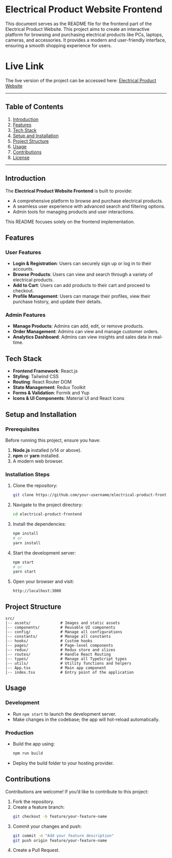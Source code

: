 # Electrical Product Website Frontend

This document serves as the README file for the frontend part of the Electrical Product Website. This project aims to create an interactive platform for browsing and purchasing electrical products like PCs, laptops, cameras, and accessories. It provides a modern and user-friendly interface, ensuring a smooth shopping experience for users.

# Live Link

The live version of the project can be accessed here: [Electrical Product Website](https://electon-one.vercel.app/)

---

## Table of Contents

1. [Introduction](#introduction)
2. [Features](#features)
3. [Tech Stack](#tech-stack)
4. [Setup and Installation](#setup-and-installation)
5. [Project Structure](#project-structure)
6. [Usage](#usage)
7. [Contributions](#contributions)
8. [License](#license)

---

## Introduction

The **Electrical Product Website Frontend** is built to provide:

- A comprehensive platform to browse and purchase electrical products.
- A seamless user experience with advanced search and filtering options.
- Admin tools for managing products and user interactions.

This README focuses solely on the frontend implementation.

## Features

### User Features

- **Login & Registration**: Users can securely sign up or log in to their accounts.
- **Browse Products**: Users can view and search through a variety of electrical products.
- **Add to Cart**: Users can add products to their cart and proceed to checkout.
- **Profile Management**: Users can manage their profiles, view their purchase history, and update their details.

### Admin Features

- **Manage Products**: Admins can add, edit, or remove products.
- **Order Management**: Admins can view and manage customer orders.
- **Analytics Dashboard**: Admins can view insights and sales data in real-time.

## Tech Stack

- **Frontend Framework**: React.js
- **Styling**: Tailwind CSS
- **Routing**: React Router DOM
- **State Management**: Redux Toolkit
- **Forms & Validation**: Formik and Yup
- **Icons & UI Components**: Material UI and React Icons

## Setup and Installation

### Prerequisites

Before running this project, ensure you have:

1. **Node.js** installed (v14 or above).
2. **npm** or **yarn** installed.
3. A modern web browser.

### Installation Steps

1. Clone the repository:

   ```bash
   git clone https://github.com/your-username/electrical-product-frontend.git
   ```

2. Navigate to the project directory:

   ```bash
   cd electrical-product-frontend
   ```

3. Install the dependencies:

   ```bash
   npm install
   # or
   yarn install
   ```

4. Start the development server:

   ```bash
   npm start
   # or
   yarn start
   ```

5. Open your browser and visit:

   ```
   http://localhost:3000
   ```

## Project Structure

```plaintext
src/
|-- assets/             # Images and static assets
|-- components/         # Reusable UI components
|-- config/             # Manage all configurations
|-- constants/          # Manage all constants
|-- hooks/              # Custom hooks
|-- pages/              # Page-level components
|-- redux/              # Redux store and slices
|-- routes/             # Handle React Routing
|-- types/              # Manage all TypeScript types
|-- utils/              # Utility functions and helpers
|-- App.tsx             # Main app component
|-- index.tsx           # Entry point of the application
```

## Usage

### Development

- Run `npm start` to launch the development server.
- Make changes in the codebase; the app will hot-reload automatically.

### Production

- Build the app using:
  ```bash
  npm run build
  ```
- Deploy the build folder to your hosting provider.

## Contributions

Contributions are welcome! If you’d like to contribute to this project:

1. Fork the repository.
2. Create a feature branch:
   ```bash
   git checkout -b feature/your-feature-name
   ```
3. Commit your changes and push:
   ```bash
   git commit -m "Add your feature description"
   git push origin feature/your-feature-name
   ```
4. Create a Pull Request.


